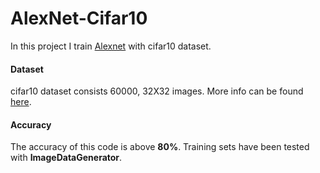 # AlexNet-Cifar10  

In this project I train [Alexnet](https://www.learnopencv.com/understanding-alexnet/) with cifar10 dataset.  

#### Dataset  

cifar10 dataset consists 60000, 32X32 images. More info can be found [here](https://www.cs.toronto.edu/~kriz/cifar.html). 
#### Accuracy  

The accuracy of this code is above **80%**. Training sets have been tested with **ImageDataGenerator**.  
